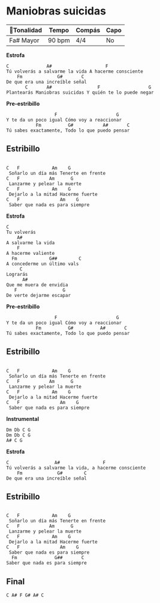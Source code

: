 # Maniobras suicidas

| 🎸Tonalidad | Tempo  | Compás | Capo |
| ---------- | ------ | ------ | ---- |
| Fa# Mayor  | 90 bpm | 4/4    | No   |


**Estrofa**
```
C              A#                    F
Tú volverás a salvarme la vida A hacerme consciente
    Fm             G#       C
De que era una increíble señal
       C       A#                 F                  G
Plantearás Maniobras suicidas Y quién te lo puede negar
```
 **Pre-estribillo**
```
                  F                      G
Y te da un poco igual Cómo voy a reaccionar
           Fm          G#           A#       C
Tú sabes exactamente, Todo lo que puedo pensar

```
## Estribillo
```

C   F            Am    G
 Soñarlo un día más Tenerte en frente
C   F           Am      G
 Lanzarme y pelear la muerte
C   F            Am    G
 Dejarlo a la mitad Hacerme fuerte
C   F               Am    G
 Saber que nada es para siempre
```
**Estrofa**
```
C
Tu volverás
    A#
A salvarme la vida
    F
A hacerme valiente
  Fm            G##        C
A concederme un último vals
     C
Lograrás
      A#
Que me muera de envidia
   F                 G
De verte dejarme escapar
```
**Pre-estribillo**
```
                  F                      G
Y te da un poco igual Cómo voy a reaccionar
           Fm          G#          A#       C
Tú sabes exactamente, Todo lo que puedo pensar

```
## Estribillo
```

C   F            Am    G
 Soñarlo un día más Tenerte en frente
C   F           Am      G
 Lanzarme y pelear la muerte
C   F            Am    G
 Dejarlo a la mitad Hacerme fuerte
C   F               Am    G
 Saber que nada es para siempre
```
**Instrumental**
```
Dm Db C G
Dm Db C G
A# C G
```
**Estrofa**
```
C                 A#                F
Tú volverás a salvarme la vida, a hacerme consciente
    Fm             G#        C
De que era una increíble señal

```
## Estribillo
```

C   F            Am    G
 Soñarlo un día más Tenerte en frente
C   F           Am      G
 Lanzarme y pelear la muerte
C   F            Am    G
 Dejarlo a la mitad Hacerme fuerte
C   F               Am    G
 Saber que nada es para siempre
  Fm              G##       C
Saber que nada es para siempre
```
## Final
```
C A# F G# A# C
```